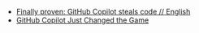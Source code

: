 - [Finally proven: GitHub Copilot steals code // English](https://youtu.be/lyPD7F6e5W4)
- [GitHub Copilot Just Changed the Game](https://youtu.be/IavOJI5OV7g)
